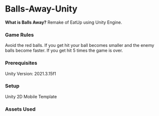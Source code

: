 # Balls-Away-Unity
**What is Balls Away?**
Remake of EatUp using Unity Engine.

### Game Rules
Avoid the red balls. If you get hit your ball becomes smaller and the enemy balls become faster. If you get hit 5 times the game is over.

### Prerequisites
Unity Version: 2021.3.15f1

### Setup
Unity 2D Mobile Template

### Assets Used
